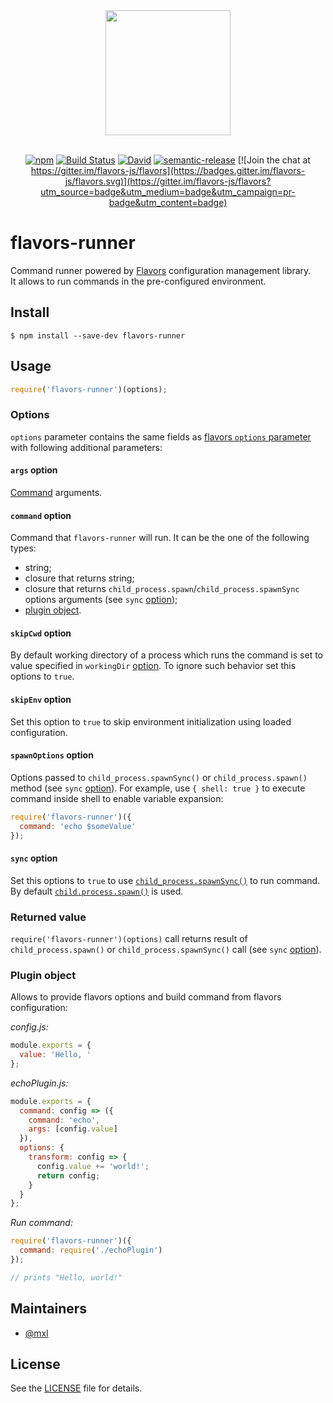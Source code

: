 <div align="center">
  <a href="https://github.com/flavors-js/flavors-runner">
    <img width="200" height="200" src="https://flavors-js.github.io/flavors/logo.svg">
  </a>
  <br>
  <br>

[![npm](https://img.shields.io/npm/v/flavors-runner.svg)](https://www.npmjs.com/package/flavors-runner)
[![Build Status](https://travis-ci.org/flavors-js/flavors-runner.svg?branch=master)](https://travis-ci.org/flavors-js/flavors-runner)
[![David](https://img.shields.io/david/flavors-js/flavors-runner.svg)](https://david-dm.org/flavors-js/flavors-runner)
[![semantic-release](https://img.shields.io/badge/%20%20%F0%9F%93%A6%F0%9F%9A%80-semantic--release-e10079.svg)](https://github.com/semantic-release/semantic-release)
[![Join the chat at https://gitter.im/flavors-js/flavors](https://badges.gitter.im/flavors-js/flavors.svg)](https://gitter.im/flavors-js/flavors?utm_source=badge&utm_medium=badge&utm_campaign=pr-badge&utm_content=badge)
</div>

# flavors-runner

Command runner powered by [Flavors](https://github.com/flavors-js/flavors) configuration management library.<br>
It allows to run commands in the pre-configured environment.

## Install

```text
$ npm install --save-dev flavors-runner
```

## Usage

```javascript
require('flavors-runner')(options);
```
### Options

`options` parameter contains the same fields as [flavors `options` parameter](https://github.com/flavors-js/flavors#options-parameter) with following additional parameters:

#### `args` option

[Command](#command-option) arguments.

#### `command` option
Command that `flavors-runner` will run. It can be the one of the following types:

- string;
- closure that returns string;
- closure that returns `child_process.spawn`/`child_process.spawnSync` options arguments (see `sync` [option](#sync-option));
- [plugin object](#plugin-object).

#### `skipCwd` option
By default working directory of a process which runs the command is set to value specified in `workingDir` [option](https://github.com/flavors-js/flavors#workingdir-option). To ignore such behavior set this options to `true`.  

#### `skipEnv` option
Set this option to `true` to skip environment initialization using loaded configuration.

#### `spawnOptions` option

Options passed to `child_process.spawnSync()` or `child_process.spawn()` method (see `sync` [option](#sync-option)).
For example, use `{ shell: true }` to execute command inside shell to enable variable expansion:

```javascript
require('flavors-runner')({
  command: 'echo $someValue'
});
```

#### `sync` option

Set this options to `true` to use [`child_process.spawnSync()`](https://nodejs.org/api/child_process.html#child_process_child_process_spawnsync_command_args_options) to run command.
By default [`child.process.spawn()`](https://nodejs.org/api/child_process.html#child_process_child_process_spawn_command_args_options) is used.

### Returned value

`require('flavors-runner')(options)` call returns result of `child_process.spawn()` or `child_process.spawnSync()` call (see `sync` [option](#sync-option)).

### Plugin object

Allows to provide flavors options and build command from flavors configuration:

*config.js:*
```javascript
module.exports = {
  value: 'Hello, '
};
```

*echoPlugin.js:*
```javascript
module.exports = {
  command: config => ({
    command: 'echo',
    args: [config.value]
  }),
  options: {
    transform: config => {
      config.value += 'world!';
      return config;
    }
  }
};
```

*Run command:*
```javascript
require('flavors-runner')({
  command: require('./echoPlugin')
});

// prints "Hello, world!"
```

## Maintainers

- [@mxl](https://github.com/mxl)

## License

See the [LICENSE](https://github.com/flavors-js/flavors-runner/blob/master/LICENSE) file for details.
